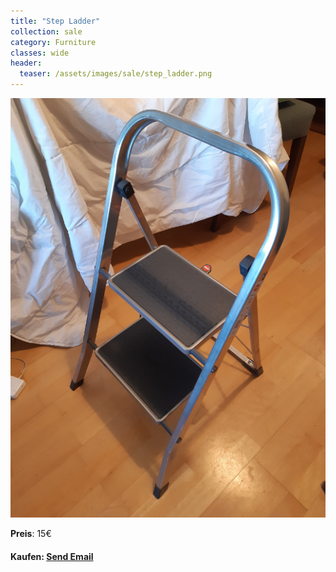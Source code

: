 ```yaml
---
title: "Step Ladder"
collection: sale
category: Furniture
classes: wide
header: 
  teaser: /assets/images/sale/step_ladder.png
---
```




<a href="">
  <img src="/assets/images/sale/step_ladder.png" alt="Step Ladder">
</a>

**Preis**: 15€


#### Kaufen: <a href = "mailto:digitaldasler@gmail.com?subject=Step Ladder">Send Email</a>

